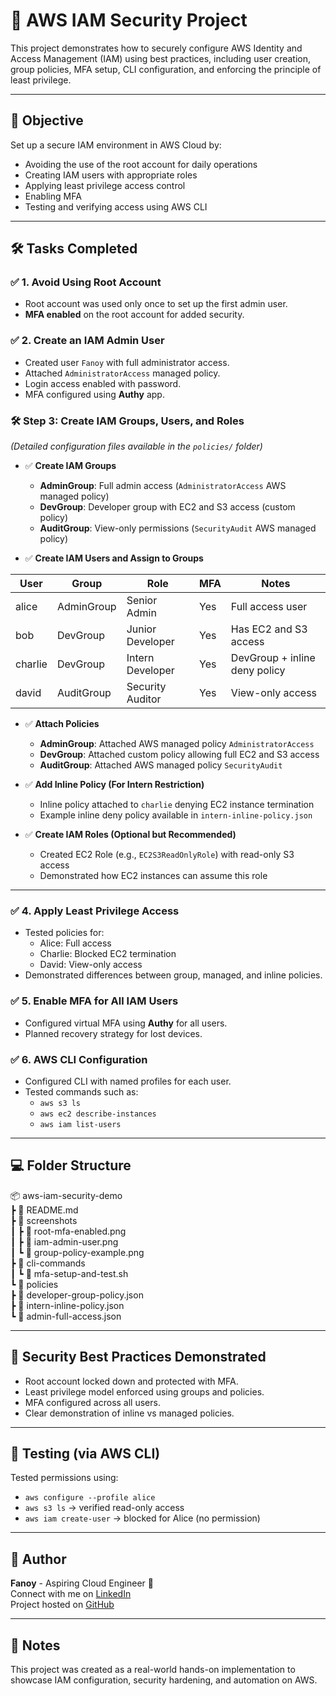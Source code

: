 # 🚀 AWS IAM Security Project

This project demonstrates how to securely configure AWS Identity and Access Management (IAM) using best practices, including user creation, group policies, MFA setup, CLI configuration, and enforcing the principle of least privilege.

---

## 🎯 Objective

Set up a secure IAM environment in AWS Cloud by:

- Avoiding the use of the root account for daily operations  
- Creating IAM users with appropriate roles  
- Applying least privilege access control  
- Enabling MFA  
- Testing and verifying access using AWS CLI  

---

## 🛠️ Tasks Completed

### ✅ 1. Avoid Using Root Account
- Root account was used only once to set up the first admin user.  
- **MFA enabled** on the root account for added security.

### ✅ 2. Create an IAM Admin User
- Created user `Fanoy` with full administrator access.  
- Attached `AdministratorAccess` managed policy.  
- Login access enabled with password.  
- MFA configured using **Authy** app.

### 🛠️ Step 3: Create IAM Groups, Users, and Roles  
*(Detailed configuration files available in the `policies/` folder)*

- ✅ **Create IAM Groups**  
  - **AdminGroup**: Full admin access (`AdministratorAccess` AWS managed policy)  
  - **DevGroup**: Developer group with EC2 and S3 access (custom policy)  
  - **AuditGroup**: View-only permissions (`SecurityAudit` AWS managed policy)  

- ✅ **Create IAM Users and Assign to Groups**

| User    | Group       | Role             | MFA | Notes                         |
|---------|-------------|------------------|-----|-------------------------------|
| alice   | AdminGroup  | Senior Admin     | Yes | Full access user              |
| bob     | DevGroup    | Junior Developer | Yes | Has EC2 and S3 access        |
| charlie | DevGroup    | Intern Developer | Yes | DevGroup + inline deny policy |
| david   | AuditGroup  | Security Auditor | Yes | View-only access             |

- ✅ **Attach Policies**

  - **AdminGroup**: Attached AWS managed policy `AdministratorAccess`  
  - **DevGroup**: Attached custom policy allowing full EC2 and S3 access  
  - **AuditGroup**: Attached AWS managed policy `SecurityAudit`  

- ✅ **Add Inline Policy (For Intern Restriction)**  
  - Inline policy attached to `charlie` denying EC2 instance termination  
  - Example inline deny policy available in `intern-inline-policy.json`

- ✅ **Create IAM Roles (Optional but Recommended)**  
  - Created EC2 Role (e.g., `EC2S3ReadOnlyRole`) with read-only S3 access  
  - Demonstrated how EC2 instances can assume this role  

---

### ✅ 4. Apply Least Privilege Access
- Tested policies for:  
  - Alice: Full access  
  - Charlie: Blocked EC2 termination  
  - David: View-only access  
- Demonstrated differences between group, managed, and inline policies.

### ✅ 5. Enable MFA for All IAM Users
- Configured virtual MFA using **Authy** for all users.  
- Planned recovery strategy for lost devices.

### ✅ 6. AWS CLI Configuration
- Configured CLI with named profiles for each user.  
- Tested commands such as:  
  - `aws s3 ls`  
  - `aws ec2 describe-instances`  
  - `aws iam list-users`

---

## 💻 Folder Structure

📦 aws-iam-security-demo  
┣ 📜 README.md  
┣ 📂 screenshots  
┃ ┣ 📜 root-mfa-enabled.png  
┃ ┣ 📜 iam-admin-user.png  
┃ ┗ 📜 group-policy-example.png  
┣ 📂 cli-commands  
┃ ┗ 📜 mfa-setup-and-test.sh  
┗ 📂 policies  
  ┣ 📜 developer-group-policy.json  
  ┣ 📜 intern-inline-policy.json  
  ┗ 📜 admin-full-access.json  

---

## 🔐 Security Best Practices Demonstrated

- Root account locked down and protected with MFA.  
- Least privilege model enforced using groups and policies.  
- MFA configured across all users.  
- Clear demonstration of inline vs managed policies.

---


## 🧪 Testing (via AWS CLI)

Tested permissions using:  
- `aws configure --profile alice`  
- `aws s3 ls` → verified read-only access  
- `aws iam create-user` → blocked for Alice (no permission)  

---

## 🙌 Author

**Fanoy** - Aspiring Cloud Engineer 🚀  
Connect with me on [LinkedIn](https://www.linkedin.com/in/adil-khan-9b9860282/)  
Project hosted on [GitHub](https://github.com/your-username/aws-iam-security-project)

---

## 📌 Notes

This project was created as a real-world hands-on implementation to showcase IAM configuration, security hardening, and automation on AWS.
